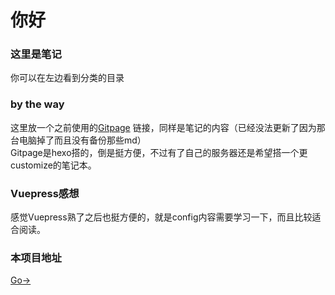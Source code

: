 # 你好
### 这里是笔记
你可以在左边看到分类的目录
### by the way
这里放一个之前使用的[Gitpage](https://cruelpineapple.github.io/) 链接，同样是笔记的内容（已经没法更新了因为那台电脑掉了而且没有备份那些md）  
Gitpage是hexo搭的，倒是挺方便，不过有了自己的服务器还是希望搭一个更customize的笔记本。  
### Vuepress感想
感觉Vuepress熟了之后也挺方便的，就是config内容需要学习一下，而且比较适合阅读。
### 本项目地址
[Go→](https://github.com/CruelPineapple/website-note)
